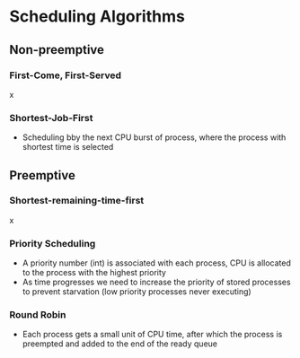 # Scheduling Algorithms

## Non-preemptive 

### First-Come, First-Served
x

### Shortest-Job-First
- Scheduling bby the next CPU burst of process, where the process with shortest time is selected

## Preemptive

### Shortest-remaining-time-first
x

### Priority Scheduling
- A priority number (int) is associated with each process, CPU is allocated to the process with the highest priority
- As time progresses we need to increase the priority of stored processes to prevent starvation (low priority processes never executing)

### Round Robin
- Each process gets a small unit of CPU time, after which the process is preempted and added to the end of the ready queue

